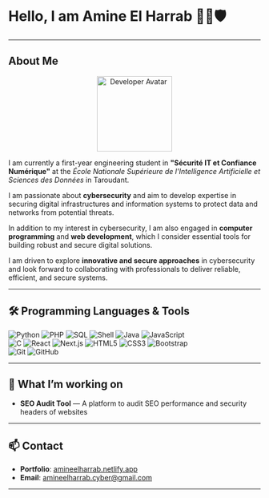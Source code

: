 # Hello, I am Amine El Harrab 👨‍💻🛡️  

---

## About Me  
 <p align="center">
  <img src="https://cdn-icons-png.flaticon.com/512/1053/1053244.png" width="150" alt="Developer Avatar">
</p>

I am currently a first-year engineering student in **"Sécurité IT et Confiance Numérique"** at the *École Nationale Supérieure de l'Intelligence Artificielle et Sciences des Données* in Taroudant.  

I am passionate about **cybersecurity** and aim to develop expertise in securing digital infrastructures and information systems to protect data and networks from potential threats.  

In addition to my interest in cybersecurity, I am also engaged in **computer programming** and **web development**, which I consider essential tools for building robust and secure digital solutions.  

I am driven to explore **innovative and secure approaches** in cybersecurity and look forward to collaborating with professionals to deliver reliable, efficient, and secure systems.  

---

## 🛠 Programming Languages & Tools  

![Python](https://img.shields.io/badge/Python-3776AB?logo=python&logoColor=white)  ![PHP](https://img.shields.io/badge/PHP-777BB4?logo=php&logoColor=white)  ![SQL](https://img.shields.io/badge/MySQL-4479A1?logo=mysql&logoColor=white)  ![Shell](https://img.shields.io/badge/Shell-4EAA25?logo=gnu-bash&logoColor=white)  ![Java](https://img.shields.io/badge/Java-007396?logo=java&logoColor=white)  ![JavaScript](https://img.shields.io/badge/JavaScript-F7DF1E?logo=javascript&logoColor=black)  
![C](https://img.shields.io/badge/C-A8B9CC?logo=c&logoColor=black) ![React](https://img.shields.io/badge/React-61DAFB?logo=react&logoColor=black)  ![Next.js](https://img.shields.io/badge/Next.js-000000?logo=next.js&logoColor=white)   ![HTML5](https://img.shields.io/badge/HTML5-E34F26?logo=html5&logoColor=white)  ![CSS3](https://img.shields.io/badge/CSS3-1572B6?logo=css3&logoColor=white)  ![Bootstrap](https://img.shields.io/badge/Bootstrap-563D7C?logo=bootstrap&logoColor=white)  
![Git](https://img.shields.io/badge/Git-F05032?logo=git&logoColor=white)  ![GitHub](https://img.shields.io/badge/GitHub-181717?logo=github&logoColor=white)  


---

## 🚀 What I’m working on  

- **SEO Audit Tool** — A platform to audit SEO performance and security headers of websites
---

## 📫 Contact  

- **Portfolio**: [amineelharrab.netlify.app](https://amineelharrab.netlify.app)  
- **Email**: amineelharrab.cyber@gmail.com  

---
